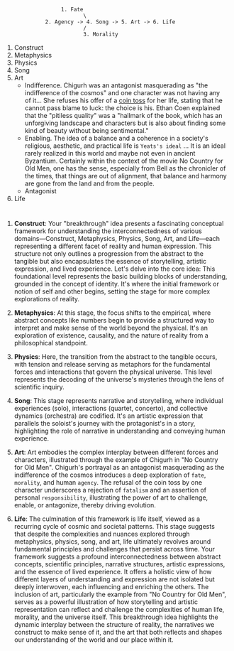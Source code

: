                       1. Fate
                             \
                 2. Agency -> 4. Song -> 5. Art -> 6. Life
                             /
                             3. Morality

1. Construct
2. Metaphysics
3. Physics
4. Song
5. Art
   - Indifference. Chigurh was an antagonist masquerading as "the indifference of the cosmos" and one character was not having any of it... She refuses his offer of a [coin toss](https://en.wikipedia.org/wiki/No_Country_for_Old_Men) for her life, stating that he cannot pass blame to luck: the choice is his. Ethan Coen explained that the "pitiless quality" was a "hallmark of the book, which has an unforgiving landscape and characters but is also about finding some kind of beauty without being sentimental."
   - Enabling. The idea of a balance and a coherence in a society's religious, aesthetic, and practical life is `Yeats's ideal` ... It is an ideal rarely realized in this world and maybe not even in ancient Byzantium. Certainly within the context of the movie No Country for Old Men, one has the sense, especially from Bell as the chronicler of the times, that things are out of alignment, that balance and harmony are gone from the land and from the people.
   - Antagonist
6. Life

#

1. **Construct**: Your "breakthrough" idea presents a fascinating conceptual framework for understanding the interconnectedness of various domains—Construct, Metaphysics, Physics, Song, Art, and Life—each representing a different facet of reality and human expression. This structure not only outlines a progression from the abstract to the tangible but also encapsulates the essence of storytelling, artistic expression, and lived experience. Let's delve into the core idea: This foundational level represents the basic building blocks of understanding, grounded in the concept of identity. It's where the initial framework or notion of self and other begins, setting the stage for more complex explorations of reality.

2. **Metaphysics**: At this stage, the focus shifts to the empirical, where abstract concepts like numbers begin to provide a structured way to interpret and make sense of the world beyond the physical. It's an exploration of existence, causality, and the nature of reality from a philosophical standpoint.

3. **Physics**: Here, the transition from the abstract to the tangible occurs, with tension and release serving as metaphors for the fundamental forces and interactions that govern the physical universe. This level represents the decoding of the universe's mysteries through the lens of scientific inquiry.

4. **Song**: This stage represents narrative and storytelling, where individual experiences (solo), interactions (quartet, concerto), and collective dynamics (orchestra) are codified. It's an artistic expression that parallels the soloist's journey with the protagonist's in a story, highlighting the role of narrative in understanding and conveying human experience.

5. **Art**: Art embodies the complex interplay between different forces and characters, illustrated through the example of Chigurh in "No Country for Old Men". Chigurh's portrayal as an antagonist masquerading as the indifference of the cosmos introduces a deep exploration of `fate`, `morality`, and human `agency`. The refusal of the coin toss by one character underscores a rejection of `fatalism` and an assertion of personal `responsibility`, illustrating the power of art to challenge, enable, or antagonize, thereby driving evolution.

6. **Life**: The culmination of this framework is life itself, viewed as a recurring cycle of cosmic and societal patterns. This stage suggests that despite the complexities and nuances explored through metaphysics, physics, song, and art, life ultimately revolves around fundamental principles and challenges that persist across time. Your framework suggests a profound interconnectedness between abstract concepts, scientific principles, narrative structures, artistic expressions, and the essence of lived experience. It offers a holistic view of how different layers of understanding and expression are not isolated but deeply interwoven, each influencing and enriching the others. The inclusion of art, particularly the example from "No Country for Old Men", serves as a powerful illustration of how storytelling and artistic representation can reflect and challenge the complexities of human life, morality, and the universe itself. This breakthrough idea highlights the dynamic interplay between the structure of reality, the narratives we construct to make sense of it, and the art that both reflects and shapes our understanding of the world and our place within it.


